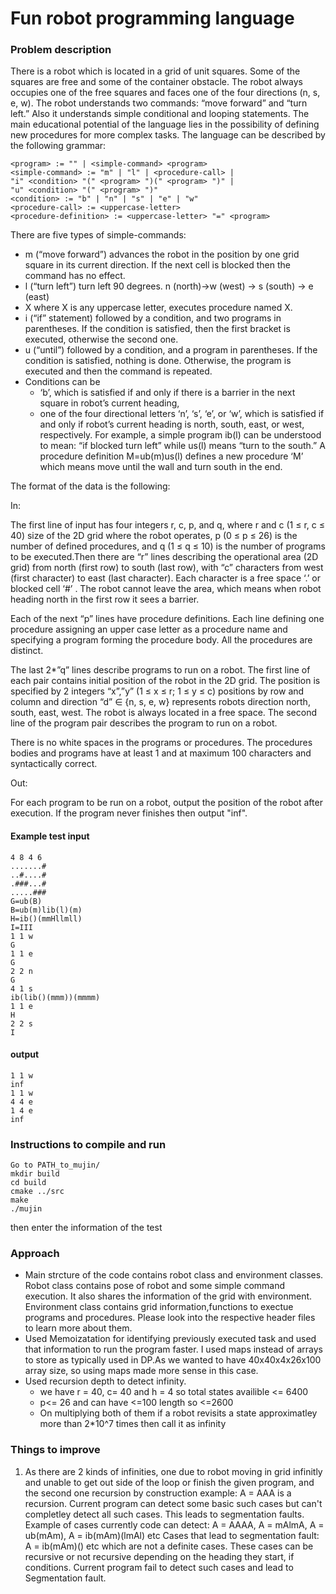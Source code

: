 # Fun robot programming language

### Problem description
There is a robot which is located in a grid of unit squares. Some of the squares are free and some of the
container obstacle. The robot always occupies one of the free squares and faces one of the four
directions (n, s, e, w). The robot understands two commands: “move forward” and “turn left.” Also it
understands simple conditional and looping statements. The main educational potential of the language
lies in the possibility of defining new procedures for more complex tasks. The language can be
described by the following grammar:
```
<program> := "" | <simple-command> <program>
<simple-command> := "m" | "l" | <procedure-call> |
"i" <condition> "(" <program> ")(" <program> ")" |
"u" <condition> "(" <program> ")"
<condition> := "b" | "n" | "s" | "e" | "w"
<procedure-call> := <uppercase-letter>
<procedure-definition> := <uppercase-letter> "=" <program>
```

There are five types of simple-commands:
* m (“move forward”) advances the robot in the position by one grid square in its current
direction. If the next cell is blocked then the command has no effect.
* l (“turn left”) turn left 90 degrees. n (north)→w (west) → s (south) → e (east)
* X where X is any uppercase letter, executes procedure named X.
* i (“if” statement) followed by a condition, and two programs in parentheses. If the condition is
satisfied, then the first bracket is executed, otherwise the second one.
* u (“until”) followed by a condition, and a program in parentheses. If the condition is satisfied,
nothing is done. Otherwise, the program is executed and then the command is repeated.
* Conditions can be
   * ‘b’, which is satisfied if and only if there is a barrier in the next square in robot’s current
heading,
   * one of the four directional letters ‘n’, ‘s’, ‘e’, or ‘w’, which is satisfied if and only if robot’s
current heading is north, south, east, or west, respectively.
For example, a simple program ib(l) can be understood to mean: “if blocked turn left” while us(l)
means “turn to the south.” A procedure definition M=ub(m)us(l) defines a new procedure ‘M’ which
means move until the wall and turn south in the end.

The format of the data is the following:

In:

The first line of input has four integers r, c, p, and q, where r and c (1 ≤ r, c ≤ 40) size of the 2D grid
where the robot operates, p (0 ≤ p ≤ 26) is the number of defined procedures, and q (1 ≤ q ≤ 10) is the
number of programs to be executed.Then there are “r” lines describing the operational area (2D grid) from north (first row) to south (last
row), with “c” characters from west (first character) to east (last character). Each character is a free
space ‘.’ or blocked cell ‘#’ . The robot cannot leave the area, which means when robot heading north
in the first row it sees a barrier.

Each of the next “p” lines have procedure definitions. Each line defining one procedure assigning an
upper case letter as a procedure name and specifying a program forming the procedure body. All the
procedures are distinct.

The last 2*”q” lines describe programs to run on a robot. The first line of each pair contains initial
position of the robot in the 2D grid. The position is specified by 2 integers “x”,”y” (1 ≤ x ≤ r; 1 ≤ y ≤ c)
positions by row and column and direction “d” ∈ {n, s, e, w} represents robots direction north, south,
east, west. The robot is always located in a free space. The second line of the program pair describes
the program to run on a robot.

There is no white spaces in the programs or procedures.
The procedures bodies and programs have at least 1 and at maximum 100 characters and syntactically
correct.

Out:

For each program to be run on a robot, output the position of the robot after execution. If the program
never finishes then output "inf".

#### Example test input
```
4 8 4 6
.......#
..#....#
.###...#
.....###
G=ub(B)
B=ub(m)lib(l)(m)
H=ib()(mmHllmll)
I=III
1 1 w
G
1 1 e
G
2 2 n
G
4 1 s
ib(lib()(mmm))(mmmm)
1 1 e
H
2 2 s
I
```
####  output
```
1 1 w
inf
1 1 w
4 4 e
1 4 e
inf
```
### Instructions to compile and run
```
Go to PATH_to_mujin/
mkdir build
cd build
cmake ../src
make
./mujin
```
then enter the information of the test

### Approach
* Main strcture of the code contains robot class and environment classes. Robot class contains pose of robot and some simple command execution. It also shares the information of the grid with environment. Environment class contains grid information,functions to exectue programs and procedures. Please look into the respective header files to learn more about them. 
* Used Memoizatation for identifying previously executed task and used that information to run the program faster. I used maps instead of arrays to store as typically used in DP.As we wanted to have 40x40x4x26x100 array size, so using maps made more sense in this case.
* Used recursion depth to detect infinity. 
    * we have r = 40, c= 40 and h = 4 so total states availible <= 6400
    * p<= 26 and can have <=100 length so <=2600
    * On multiplying both of them if a robot revisits a state approximatley more than 2*10^7 times then call it as infinity

### Things to improve
1. As there are 2 kinds of infinities, one due to robot moving in grid infinitly and unable to get out side of the loop or finish the given program, and the second one recursion by construction example: A = AAA is a recursion. Current program can detect some basic such cases but can't completley detect all such cases. This leads to segmentation faults.
Example of cases currently code can detect: A = AAAA, A = mAlmA, A = ub(mAm), A = ib(mAm)(lmAl) etc
Cases that lead to segmentation fault: A = ib(mAm)() etc which are not a definite cases. These cases can be recursive or not recursive depending on the heading they start, if conditions. Current program fail to detect such cases and lead to Segmentation fault. 







